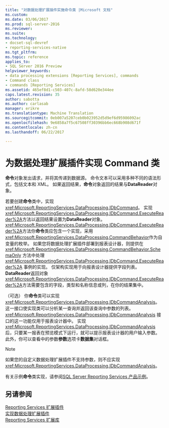```yaml
---
title: "对数据处理扩展插件实施命令类 |Microsoft 文档"
ms.custom: 
ms.date: 03/06/2017
ms.prod: sql-server-2016
ms.reviewer: 
ms.suite: 
ms.technology:
- docset-sql-devref
- reporting-services-native
ms.tgt_pltfrm: 
ms.topic: reference
applies_to:
- SQL Server 2016 Preview
helpviewer_keywords:
- data processing extensions [Reporting Services], commands
- Command class
- commands [Reporting Services]
ms.assetid: 465ef8d1-c503-407c-8afd-58d620e344ee
caps.latest.revision: 35
author: sabotta
ms.author: carlasab
manager: erikre
ms.translationtype: Machine Translation
ms.sourcegitcommit: 0eb007a5207ceb0b023952d5d9ef6d95986092ac
ms.openlocfilehash: 9e6858a7f5c67508ff30396bb6ec668b908d671f
ms.contentlocale: zh-cn
ms.lasthandoff: 06/22/2017

---
```

# <a name="implementing-a-command-class-for-a-data-processing-extension"></a>为数据处理扩展插件实现 Command 类
  **命令**对象发出请求，并将其传递到数据源。 命令文本可以采用多种不同的语法形式，包括文本和 XML。 如果返回结果，**命令**对象返回的结果与**DataReader**对象。  
  
 若要创建**命令**类中，实现<xref:Microsoft.ReportingServices.DataProcessing.IDbCommand>。 实现<xref:Microsoft.ReportingServices.DataProcessing.IDbCommand.ExecuteReader%2A>方法以返回结果设置为**DataReader**对象。 <xref:Microsoft.ReportingServices.DataProcessing.IDbCommand.ExecuteReader%2A>方法你**命令**类应包含一个实现，采用<xref:Microsoft.ReportingServices.DataProcessing.CommandBehavior>作为自变量的枚举。 如果您将数据处理扩展插件部署到报表设计器，则提供在 <xref:Microsoft.ReportingServices.DataProcessing.CommandBehavior.SchemaOnly> 方法中处理 <xref:Microsoft.ReportingServices.DataProcessing.IDbCommand.ExecuteReader%2A> 事例的实现。 仅架构实现用于向报表设计器提供字段列表。 **DataReader**返回对象<xref:Microsoft.ReportingServices.DataProcessing.IDbCommand.ExecuteReader%2A>方法需要包含的字段，类型和名称信息或列，在你的结果集中。  
  
 （可选） 你**命令**类可以实现<xref:Microsoft.ReportingServices.DataProcessing.IDbCommandAnalysis>。 这一接口使实现类可以分析某一查询并返回该查询中参数的列表。 <xref:Microsoft.ReportingServices.DataProcessing.IDbCommandAnalysis> 接口的这一功能仅用于报表设计器中。 实现 <xref:Microsoft.ReportingServices.DataProcessing.IDbCommandAnalysis> 后，只要某一报表在预览模式下运行，就可以提示报表设计器的用户输入参数。 此外，你可以查看中的参数**参数**选项卡**数据集**对话框。  
  
> [!NOTE]  
>  如果您的自定义数据处理扩展插件不支持参数，则不应实现 <xref:Microsoft.ReportingServices.DataProcessing.IDbCommandAnalysis>。  
  
 有关示例**命令**类实现，请参阅[SQL Server Reporting Services 产品示例](http://go.microsoft.com/fwlink/?LinkId=177889)。  
  
## <a name="see-also"></a>另请参阅  
 [Reporting Services 扩展插件](../../../reporting-services/extensions/reporting-services-extensions.md)   
 [实现数据处理扩展插件](../../../reporting-services/extensions/data-processing/implementing-a-data-processing-extension.md)   
 [Reporting Services 扩展库](../../../reporting-services/extensions/reporting-services-extension-library.md)  
  
  
